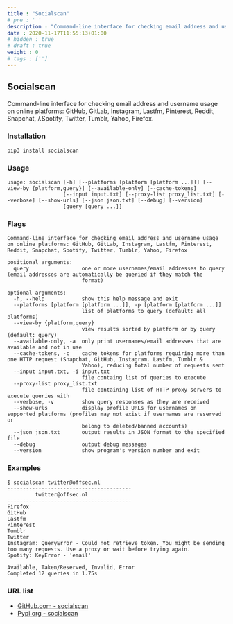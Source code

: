 ```yaml
---
title : "Socialscan"
# pre : ' '
description : "Command-line interface for checking email address and username usage on online platforms: GitHub, GitLab, Instagram, Lastfm, Pinterest, Reddit, Snapchat, Spotify, Twitter, Tumblr, Yahoo, Firefox."
date : 2020-11-17T11:55:13+01:00
# hidden : true
# draft : true
weight : 0
# tags : ['']
---
```


## Socialscan

Command-line interface for checking email address and username usage on online platforms: GitHub, GitLab, Instagram, Lastfm, Pinterest, Reddit, Snapchat, /.Spotify, Twitter, Tumblr, Yahoo, Firefox.

### Installation

```plain
pip3 install socialscan
```

### Usage

```plain
usage: socialscan [-h] [--platforms [platform [platform ...]]] [--view-by {platform,query}] [--available-only] [--cache-tokens]
                  [--input input.txt] [--proxy-list proxy_list.txt] [--verbose] [--show-urls] [--json json.txt] [--debug] [--version]
                  [query [query ...]]
```

### Flags

```plain
Command-line interface for checking email address and username usage on online platforms: GitHub, GitLab, Instagram, Lastfm, Pinterest,
Reddit, Snapchat, Spotify, Twitter, Tumblr, Yahoo, Firefox

positional arguments:
  query                 one or more usernames/email addresses to query (email addresses are automatically be queried if they match the
                        format)

optional arguments:
  -h, --help            show this help message and exit
  --platforms [platform [platform ...]], -p [platform [platform ...]]
                        list of platforms to query (default: all platforms)
  --view-by {platform,query}
                        view results sorted by platform or by query (default: query)
  --available-only, -a  only print usernames/email addresses that are available and not in use
  --cache-tokens, -c    cache tokens for platforms requiring more than one HTTP request (Snapchat, GitHub, Instagram. Lastfm, Tumblr &
                        Yahoo), reducing total number of requests sent
  --input input.txt, -i input.txt
                        file containg list of queries to execute
  --proxy-list proxy_list.txt
                        file containing list of HTTP proxy servers to execute queries with
  --verbose, -v         show query responses as they are received
  --show-urls           display profile URLs for usernames on supported platforms (profiles may not exist if usernames are reserved or
                        belong to deleted/banned accounts)
  --json json.txt       output results in JSON format to the specified file
  --debug               output debug messages
  --version             show program's version number and exit
```

### Examples

```plain
$ socialscan twitter@offsec.nl  
----------------------------------------
         twitter@offsec.nl
----------------------------------------
Firefox
GitHub
Lastfm
Pinterest
Tumblr
Twitter
Instagram: QueryError - Could not retrieve token. You might be sending too many requests. Use a proxy or wait before trying again.
Spotify: KeyError - 'email'

Available, Taken/Reserved, Invalid, Error
Completed 12 queries in 1.75s
```

### URL list

* [GitHub.com - socialscan](https://github.com/iojw/socialscan)
* [Pypi.org - socialscan](https://pypi.org/project/socialscan/)
